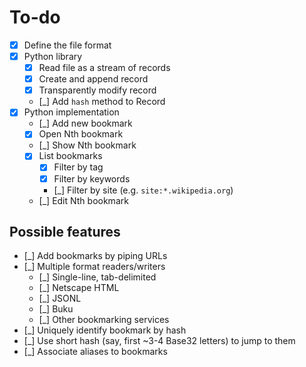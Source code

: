 # To-do

- [x] Define the file format
- [X] Python library
  - [X] Read file as a stream of records
  - [X] Create and append record
  - [X] Transparently modify record
  - [_] Add `hash` method to Record
- [x] Python implementation
  - [_] Add new bookmark
  - [x] Open Nth bookmark
  - [_] Show Nth bookmark
  - [x] List bookmarks
    - [x] Filter by tag
    - [x] Filter by keywords
    - [_] Filter by site (e.g. `site:*.wikipedia.org`)
  - [_] Edit Nth bookmark

## Possible features

- [_] Add bookmarks by piping URLs
- [_] Multiple format readers/writers
  - [_] Single-line, tab-delimited
  - [_] Netscape HTML
  - [_] JSONL
  - [_] Buku
  - [_] Other bookmarking services
- [_] Uniquely identify bookmark by hash
- [_] Use short hash (say, first ~3-4 Base32 letters) to jump to them
- [_] Associate aliases to bookmarks
